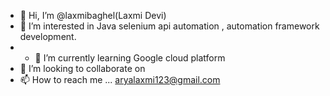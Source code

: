 - 👋 Hi, I’m @laxmibaghel(Laxmi Devi)
- 👀 I’m interested in Java selenium api automation , automation framework development. 
- - 🌱 I’m currently learning Google cloud platform
- 💞️ I’m looking to collaborate on 
- 📫 How to reach me ... aryalaxmi123@gmail.com

<!---
laxmibaghel/laxmibaghel is a ✨ special ✨ repository because its `README.md` (this file) appears on your GitHub profile.
You can click the Preview link to take a look at your changes.
--->
